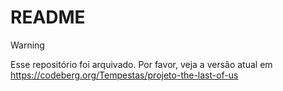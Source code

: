 # README

> [!Warning]
> Esse repositório foi arquivado. Por favor, veja a versão atual em https://codeberg.org/Tempestas/projeto-the-last-of-us

